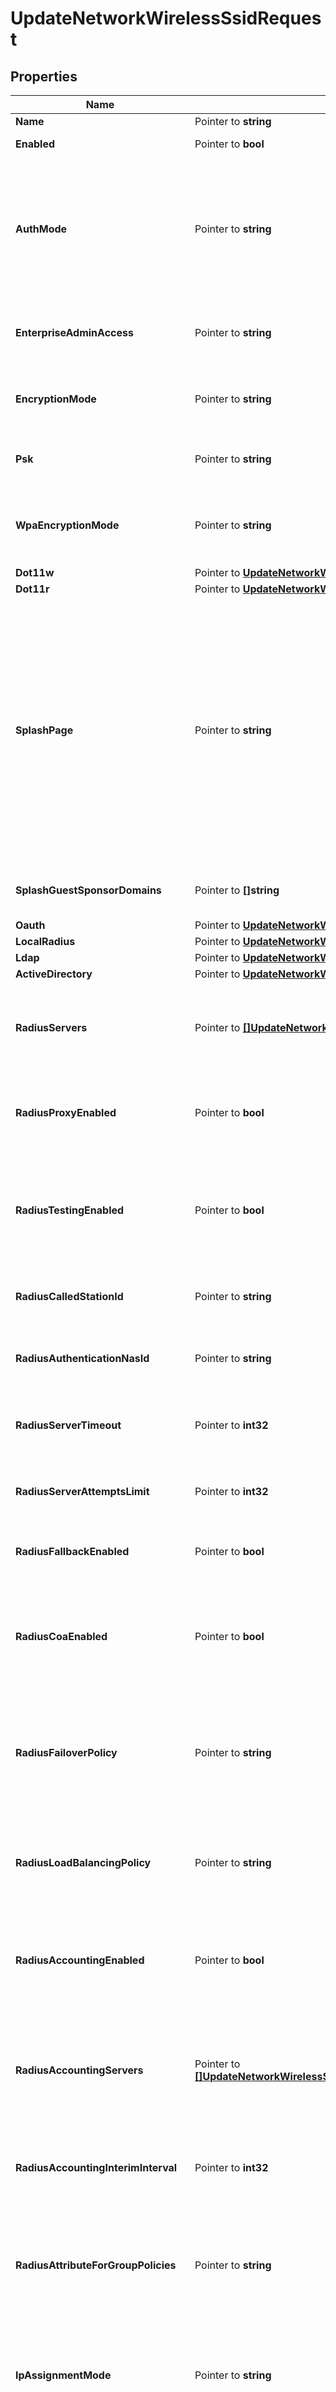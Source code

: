 # UpdateNetworkWirelessSsidRequest

## Properties

Name | Type | Description | Notes
------------ | ------------- | ------------- | -------------
**Name** | Pointer to **string** | The name of the SSID | [optional] 
**Enabled** | Pointer to **bool** | Whether or not the SSID is enabled | [optional] 
**AuthMode** | Pointer to **string** | The association control method for the SSID (&#39;open&#39;, &#39;open-enhanced&#39;, &#39;psk&#39;, &#39;open-with-radius&#39;, &#39;8021x-meraki&#39;, &#39;8021x-nac&#39;, &#39;8021x-radius&#39;, &#39;8021x-google&#39;, &#39;8021x-localradius&#39;, &#39;ipsk-with-radius&#39; or &#39;ipsk-without-radius&#39;) | [optional] 
**EnterpriseAdminAccess** | Pointer to **string** | Whether or not an SSID is accessible by &#39;enterprise&#39; administrators (&#39;access disabled&#39; or &#39;access enabled&#39;) | [optional] 
**EncryptionMode** | Pointer to **string** | The psk encryption mode for the SSID (&#39;wep&#39; or &#39;wpa&#39;). This param is only valid if the authMode is &#39;psk&#39; | [optional] 
**Psk** | Pointer to **string** | The passkey for the SSID. This param is only valid if the authMode is &#39;psk&#39; | [optional] 
**WpaEncryptionMode** | Pointer to **string** | The types of WPA encryption. (&#39;WPA1 only&#39;, &#39;WPA1 and WPA2&#39;, &#39;WPA2 only&#39;, &#39;WPA3 Transition Mode&#39; or &#39;WPA3 only&#39;) | [optional] 
**Dot11w** | Pointer to [**UpdateNetworkWirelessSsidRequestDot11w**](UpdateNetworkWirelessSsidRequestDot11w.md) |  | [optional] 
**Dot11r** | Pointer to [**UpdateNetworkWirelessSsidRequestDot11r**](UpdateNetworkWirelessSsidRequestDot11r.md) |  | [optional] 
**SplashPage** | Pointer to **string** | The type of splash page for the SSID (&#39;None&#39;, &#39;Click-through splash page&#39;, &#39;Billing&#39;, &#39;Password-protected with Meraki RADIUS&#39;, &#39;Password-protected with custom RADIUS&#39;, &#39;Password-protected with Active Directory&#39;, &#39;Password-protected with LDAP&#39;, &#39;SMS authentication&#39;, &#39;Systems Manager Sentry&#39;, &#39;Facebook Wi-Fi&#39;, &#39;Google OAuth&#39;, &#39;Sponsored guest&#39;, &#39;Cisco ISE&#39; or &#39;Google Apps domain&#39;). This attribute is not supported for template children. | [optional] 
**SplashGuestSponsorDomains** | Pointer to **[]string** | Array of valid sponsor email domains for sponsored guest splash type. | [optional] 
**Oauth** | Pointer to [**UpdateNetworkWirelessSsidRequestOauth**](UpdateNetworkWirelessSsidRequestOauth.md) |  | [optional] 
**LocalRadius** | Pointer to [**UpdateNetworkWirelessSsidRequestLocalRadius**](UpdateNetworkWirelessSsidRequestLocalRadius.md) |  | [optional] 
**Ldap** | Pointer to [**UpdateNetworkWirelessSsidRequestLdap**](UpdateNetworkWirelessSsidRequestLdap.md) |  | [optional] 
**ActiveDirectory** | Pointer to [**UpdateNetworkWirelessSsidRequestActiveDirectory**](UpdateNetworkWirelessSsidRequestActiveDirectory.md) |  | [optional] 
**RadiusServers** | Pointer to [**[]UpdateNetworkWirelessSsidRequestRadiusServersInner**](UpdateNetworkWirelessSsidRequestRadiusServersInner.md) | The RADIUS 802.1X servers to be used for authentication. This param is only valid if the authMode is &#39;open-with-radius&#39;, &#39;8021x-radius&#39; or &#39;ipsk-with-radius&#39; | [optional] 
**RadiusProxyEnabled** | Pointer to **bool** | If true, Meraki devices will proxy RADIUS messages through the Meraki cloud to the configured RADIUS auth and accounting servers. | [optional] 
**RadiusTestingEnabled** | Pointer to **bool** | If true, Meraki devices will periodically send Access-Request messages to configured RADIUS servers using identity &#39;meraki_8021x_test&#39; to ensure that the RADIUS servers are reachable. | [optional] 
**RadiusCalledStationId** | Pointer to **string** | The template of the called station identifier to be used for RADIUS (ex. $NODE_MAC$:$VAP_NUM$). | [optional] 
**RadiusAuthenticationNasId** | Pointer to **string** | The template of the NAS identifier to be used for RADIUS authentication (ex. $NODE_MAC$:$VAP_NUM$). | [optional] 
**RadiusServerTimeout** | Pointer to **int32** | The amount of time for which a RADIUS client waits for a reply from the RADIUS server (must be between 1-10 seconds). | [optional] 
**RadiusServerAttemptsLimit** | Pointer to **int32** | The maximum number of transmit attempts after which a RADIUS server is failed over (must be between 1-5). | [optional] 
**RadiusFallbackEnabled** | Pointer to **bool** | Whether or not higher priority RADIUS servers should be retried after 60 seconds. | [optional] 
**RadiusCoaEnabled** | Pointer to **bool** | If true, Meraki devices will act as a RADIUS Dynamic Authorization Server and will respond to RADIUS Change-of-Authorization and Disconnect messages sent by the RADIUS server. | [optional] 
**RadiusFailoverPolicy** | Pointer to **string** | This policy determines how authentication requests should be handled in the event that all of the configured RADIUS servers are unreachable (&#39;Deny access&#39; or &#39;Allow access&#39;) | [optional] 
**RadiusLoadBalancingPolicy** | Pointer to **string** | This policy determines which RADIUS server will be contacted first in an authentication attempt and the ordering of any necessary retry attempts (&#39;Strict priority order&#39; or &#39;Round robin&#39;) | [optional] 
**RadiusAccountingEnabled** | Pointer to **bool** | Whether or not RADIUS accounting is enabled. This param is only valid if the authMode is &#39;open-with-radius&#39;, &#39;8021x-radius&#39; or &#39;ipsk-with-radius&#39; | [optional] 
**RadiusAccountingServers** | Pointer to [**[]UpdateNetworkWirelessSsidRequestRadiusAccountingServersInner**](UpdateNetworkWirelessSsidRequestRadiusAccountingServersInner.md) | The RADIUS accounting 802.1X servers to be used for authentication. This param is only valid if the authMode is &#39;open-with-radius&#39;, &#39;8021x-radius&#39; or &#39;ipsk-with-radius&#39; and radiusAccountingEnabled is &#39;true&#39; | [optional] 
**RadiusAccountingInterimInterval** | Pointer to **int32** | The interval (in seconds) in which accounting information is updated and sent to the RADIUS accounting server. | [optional] 
**RadiusAttributeForGroupPolicies** | Pointer to **string** | Specify the RADIUS attribute used to look up group policies (&#39;Filter-Id&#39;, &#39;Reply-Message&#39;, &#39;Airespace-ACL-Name&#39; or &#39;Aruba-User-Role&#39;). Access points must receive this attribute in the RADIUS Access-Accept message | [optional] 
**IpAssignmentMode** | Pointer to **string** | The client IP assignment mode (&#39;NAT mode&#39;, &#39;Bridge mode&#39;, &#39;Layer 3 roaming&#39;, &#39;Ethernet over GRE&#39;, &#39;Layer 3 roaming with a concentrator&#39; or &#39;VPN&#39;) | [optional] 
**UseVlanTagging** | Pointer to **bool** | Whether or not traffic should be directed to use specific VLANs. This param is only valid if the ipAssignmentMode is &#39;Bridge mode&#39; or &#39;Layer 3 roaming&#39; | [optional] 
**ConcentratorNetworkId** | Pointer to **string** | The concentrator to use when the ipAssignmentMode is &#39;Layer 3 roaming with a concentrator&#39; or &#39;VPN&#39;. | [optional] 
**SecondaryConcentratorNetworkId** | Pointer to **string** | The secondary concentrator to use when the ipAssignmentMode is &#39;VPN&#39;. If configured, the APs will switch to using this concentrator if the primary concentrator is unreachable. This param is optional. (&#39;disabled&#39; represents no secondary concentrator.) | [optional] 
**DisassociateClientsOnVpnFailover** | Pointer to **bool** | Disassociate clients when &#39;VPN&#39; concentrator failover occurs in order to trigger clients to re-associate and generate new DHCP requests. This param is only valid if ipAssignmentMode is &#39;VPN&#39;. | [optional] 
**VlanId** | Pointer to **int32** | The VLAN ID used for VLAN tagging. This param is only valid when the ipAssignmentMode is &#39;Layer 3 roaming with a concentrator&#39; or &#39;VPN&#39; | [optional] 
**DefaultVlanId** | Pointer to **int32** | The default VLAN ID used for &#39;all other APs&#39;. This param is only valid when the ipAssignmentMode is &#39;Bridge mode&#39; or &#39;Layer 3 roaming&#39; | [optional] 
**ApTagsAndVlanIds** | Pointer to [**[]UpdateNetworkWirelessSsidRequestApTagsAndVlanIdsInner**](UpdateNetworkWirelessSsidRequestApTagsAndVlanIdsInner.md) | The list of tags and VLAN IDs used for VLAN tagging. This param is only valid when the ipAssignmentMode is &#39;Bridge mode&#39; or &#39;Layer 3 roaming&#39; | [optional] 
**WalledGardenEnabled** | Pointer to **bool** | Allow access to a configurable list of IP ranges, which users may access prior to sign-on. | [optional] 
**WalledGardenRanges** | Pointer to **[]string** | Specify your walled garden by entering an array of addresses, ranges using CIDR notation, domain names, and domain wildcards (e.g. &#39;192.168.1.1/24&#39;, &#39;192.168.37.10/32&#39;, &#39;www.yahoo.com&#39;, &#39;*.google.com&#39;]). Meraki&#39;s splash page is automatically included in your walled garden. | [optional] 
**Gre** | Pointer to [**UpdateNetworkWirelessSsidRequestGre**](UpdateNetworkWirelessSsidRequestGre.md) |  | [optional] 
**RadiusOverride** | Pointer to **bool** | If true, the RADIUS response can override VLAN tag. This is not valid when ipAssignmentMode is &#39;NAT mode&#39;. | [optional] 
**RadiusGuestVlanEnabled** | Pointer to **bool** | Whether or not RADIUS Guest VLAN is enabled. This param is only valid if the authMode is &#39;open-with-radius&#39; and addressing mode is not set to &#39;isolated&#39; or &#39;nat&#39; mode | [optional] 
**RadiusGuestVlanId** | Pointer to **int32** | VLAN ID of the RADIUS Guest VLAN. This param is only valid if the authMode is &#39;open-with-radius&#39; and addressing mode is not set to &#39;isolated&#39; or &#39;nat&#39; mode | [optional] 
**MinBitrate** | Pointer to **float32** | The minimum bitrate in Mbps of this SSID in the default indoor RF profile. (&#39;1&#39;, &#39;2&#39;, &#39;5.5&#39;, &#39;6&#39;, &#39;9&#39;, &#39;11&#39;, &#39;12&#39;, &#39;18&#39;, &#39;24&#39;, &#39;36&#39;, &#39;48&#39; or &#39;54&#39;) | [optional] 
**BandSelection** | Pointer to **string** | The client-serving radio frequencies of this SSID in the default indoor RF profile. (&#39;Dual band operation&#39;, &#39;5 GHz band only&#39; or &#39;Dual band operation with Band Steering&#39;) | [optional] 
**PerClientBandwidthLimitUp** | Pointer to **int32** | The upload bandwidth limit in Kbps. (0 represents no limit.) | [optional] 
**PerClientBandwidthLimitDown** | Pointer to **int32** | The download bandwidth limit in Kbps. (0 represents no limit.) | [optional] 
**PerSsidBandwidthLimitUp** | Pointer to **int32** | The total upload bandwidth limit in Kbps. (0 represents no limit.) | [optional] 
**PerSsidBandwidthLimitDown** | Pointer to **int32** | The total download bandwidth limit in Kbps. (0 represents no limit.) | [optional] 
**LanIsolationEnabled** | Pointer to **bool** | Boolean indicating whether Layer 2 LAN isolation should be enabled or disabled. Only configurable when ipAssignmentMode is &#39;Bridge mode&#39;. | [optional] 
**Visible** | Pointer to **bool** | Boolean indicating whether APs should advertise or hide this SSID. APs will only broadcast this SSID if set to true | [optional] 
**AvailableOnAllAps** | Pointer to **bool** | Boolean indicating whether all APs should broadcast the SSID or if it should be restricted to APs matching any availability tags. Can only be false if the SSID has availability tags. | [optional] 
**AvailabilityTags** | Pointer to **[]string** | Accepts a list of tags for this SSID. If availableOnAllAps is false, then the SSID will only be broadcast by APs with tags matching any of the tags in this list. | [optional] 
**MandatoryDhcpEnabled** | Pointer to **bool** | If true, Mandatory DHCP will enforce that clients connecting to this SSID must use the IP address assigned by the DHCP server. Clients who use a static IP address won&#39;t be able to associate. | [optional] 
**AdultContentFilteringEnabled** | Pointer to **bool** | Boolean indicating whether or not adult content will be blocked | [optional] 
**DnsRewrite** | Pointer to [**UpdateNetworkWirelessSsidRequestDnsRewrite**](UpdateNetworkWirelessSsidRequestDnsRewrite.md) |  | [optional] 
**SpeedBurst** | Pointer to [**UpdateNetworkWirelessSsidRequestSpeedBurst**](UpdateNetworkWirelessSsidRequestSpeedBurst.md) |  | [optional] 

## Methods

### NewUpdateNetworkWirelessSsidRequest

`func NewUpdateNetworkWirelessSsidRequest() *UpdateNetworkWirelessSsidRequest`

NewUpdateNetworkWirelessSsidRequest instantiates a new UpdateNetworkWirelessSsidRequest object
This constructor will assign default values to properties that have it defined,
and makes sure properties required by API are set, but the set of arguments
will change when the set of required properties is changed

### NewUpdateNetworkWirelessSsidRequestWithDefaults

`func NewUpdateNetworkWirelessSsidRequestWithDefaults() *UpdateNetworkWirelessSsidRequest`

NewUpdateNetworkWirelessSsidRequestWithDefaults instantiates a new UpdateNetworkWirelessSsidRequest object
This constructor will only assign default values to properties that have it defined,
but it doesn't guarantee that properties required by API are set

### GetName

`func (o *UpdateNetworkWirelessSsidRequest) GetName() string`

GetName returns the Name field if non-nil, zero value otherwise.

### GetNameOk

`func (o *UpdateNetworkWirelessSsidRequest) GetNameOk() (*string, bool)`

GetNameOk returns a tuple with the Name field if it's non-nil, zero value otherwise
and a boolean to check if the value has been set.

### SetName

`func (o *UpdateNetworkWirelessSsidRequest) SetName(v string)`

SetName sets Name field to given value.

### HasName

`func (o *UpdateNetworkWirelessSsidRequest) HasName() bool`

HasName returns a boolean if a field has been set.

### GetEnabled

`func (o *UpdateNetworkWirelessSsidRequest) GetEnabled() bool`

GetEnabled returns the Enabled field if non-nil, zero value otherwise.

### GetEnabledOk

`func (o *UpdateNetworkWirelessSsidRequest) GetEnabledOk() (*bool, bool)`

GetEnabledOk returns a tuple with the Enabled field if it's non-nil, zero value otherwise
and a boolean to check if the value has been set.

### SetEnabled

`func (o *UpdateNetworkWirelessSsidRequest) SetEnabled(v bool)`

SetEnabled sets Enabled field to given value.

### HasEnabled

`func (o *UpdateNetworkWirelessSsidRequest) HasEnabled() bool`

HasEnabled returns a boolean if a field has been set.

### GetAuthMode

`func (o *UpdateNetworkWirelessSsidRequest) GetAuthMode() string`

GetAuthMode returns the AuthMode field if non-nil, zero value otherwise.

### GetAuthModeOk

`func (o *UpdateNetworkWirelessSsidRequest) GetAuthModeOk() (*string, bool)`

GetAuthModeOk returns a tuple with the AuthMode field if it's non-nil, zero value otherwise
and a boolean to check if the value has been set.

### SetAuthMode

`func (o *UpdateNetworkWirelessSsidRequest) SetAuthMode(v string)`

SetAuthMode sets AuthMode field to given value.

### HasAuthMode

`func (o *UpdateNetworkWirelessSsidRequest) HasAuthMode() bool`

HasAuthMode returns a boolean if a field has been set.

### GetEnterpriseAdminAccess

`func (o *UpdateNetworkWirelessSsidRequest) GetEnterpriseAdminAccess() string`

GetEnterpriseAdminAccess returns the EnterpriseAdminAccess field if non-nil, zero value otherwise.

### GetEnterpriseAdminAccessOk

`func (o *UpdateNetworkWirelessSsidRequest) GetEnterpriseAdminAccessOk() (*string, bool)`

GetEnterpriseAdminAccessOk returns a tuple with the EnterpriseAdminAccess field if it's non-nil, zero value otherwise
and a boolean to check if the value has been set.

### SetEnterpriseAdminAccess

`func (o *UpdateNetworkWirelessSsidRequest) SetEnterpriseAdminAccess(v string)`

SetEnterpriseAdminAccess sets EnterpriseAdminAccess field to given value.

### HasEnterpriseAdminAccess

`func (o *UpdateNetworkWirelessSsidRequest) HasEnterpriseAdminAccess() bool`

HasEnterpriseAdminAccess returns a boolean if a field has been set.

### GetEncryptionMode

`func (o *UpdateNetworkWirelessSsidRequest) GetEncryptionMode() string`

GetEncryptionMode returns the EncryptionMode field if non-nil, zero value otherwise.

### GetEncryptionModeOk

`func (o *UpdateNetworkWirelessSsidRequest) GetEncryptionModeOk() (*string, bool)`

GetEncryptionModeOk returns a tuple with the EncryptionMode field if it's non-nil, zero value otherwise
and a boolean to check if the value has been set.

### SetEncryptionMode

`func (o *UpdateNetworkWirelessSsidRequest) SetEncryptionMode(v string)`

SetEncryptionMode sets EncryptionMode field to given value.

### HasEncryptionMode

`func (o *UpdateNetworkWirelessSsidRequest) HasEncryptionMode() bool`

HasEncryptionMode returns a boolean if a field has been set.

### GetPsk

`func (o *UpdateNetworkWirelessSsidRequest) GetPsk() string`

GetPsk returns the Psk field if non-nil, zero value otherwise.

### GetPskOk

`func (o *UpdateNetworkWirelessSsidRequest) GetPskOk() (*string, bool)`

GetPskOk returns a tuple with the Psk field if it's non-nil, zero value otherwise
and a boolean to check if the value has been set.

### SetPsk

`func (o *UpdateNetworkWirelessSsidRequest) SetPsk(v string)`

SetPsk sets Psk field to given value.

### HasPsk

`func (o *UpdateNetworkWirelessSsidRequest) HasPsk() bool`

HasPsk returns a boolean if a field has been set.

### GetWpaEncryptionMode

`func (o *UpdateNetworkWirelessSsidRequest) GetWpaEncryptionMode() string`

GetWpaEncryptionMode returns the WpaEncryptionMode field if non-nil, zero value otherwise.

### GetWpaEncryptionModeOk

`func (o *UpdateNetworkWirelessSsidRequest) GetWpaEncryptionModeOk() (*string, bool)`

GetWpaEncryptionModeOk returns a tuple with the WpaEncryptionMode field if it's non-nil, zero value otherwise
and a boolean to check if the value has been set.

### SetWpaEncryptionMode

`func (o *UpdateNetworkWirelessSsidRequest) SetWpaEncryptionMode(v string)`

SetWpaEncryptionMode sets WpaEncryptionMode field to given value.

### HasWpaEncryptionMode

`func (o *UpdateNetworkWirelessSsidRequest) HasWpaEncryptionMode() bool`

HasWpaEncryptionMode returns a boolean if a field has been set.

### GetDot11w

`func (o *UpdateNetworkWirelessSsidRequest) GetDot11w() UpdateNetworkWirelessSsidRequestDot11w`

GetDot11w returns the Dot11w field if non-nil, zero value otherwise.

### GetDot11wOk

`func (o *UpdateNetworkWirelessSsidRequest) GetDot11wOk() (*UpdateNetworkWirelessSsidRequestDot11w, bool)`

GetDot11wOk returns a tuple with the Dot11w field if it's non-nil, zero value otherwise
and a boolean to check if the value has been set.

### SetDot11w

`func (o *UpdateNetworkWirelessSsidRequest) SetDot11w(v UpdateNetworkWirelessSsidRequestDot11w)`

SetDot11w sets Dot11w field to given value.

### HasDot11w

`func (o *UpdateNetworkWirelessSsidRequest) HasDot11w() bool`

HasDot11w returns a boolean if a field has been set.

### GetDot11r

`func (o *UpdateNetworkWirelessSsidRequest) GetDot11r() UpdateNetworkWirelessSsidRequestDot11r`

GetDot11r returns the Dot11r field if non-nil, zero value otherwise.

### GetDot11rOk

`func (o *UpdateNetworkWirelessSsidRequest) GetDot11rOk() (*UpdateNetworkWirelessSsidRequestDot11r, bool)`

GetDot11rOk returns a tuple with the Dot11r field if it's non-nil, zero value otherwise
and a boolean to check if the value has been set.

### SetDot11r

`func (o *UpdateNetworkWirelessSsidRequest) SetDot11r(v UpdateNetworkWirelessSsidRequestDot11r)`

SetDot11r sets Dot11r field to given value.

### HasDot11r

`func (o *UpdateNetworkWirelessSsidRequest) HasDot11r() bool`

HasDot11r returns a boolean if a field has been set.

### GetSplashPage

`func (o *UpdateNetworkWirelessSsidRequest) GetSplashPage() string`

GetSplashPage returns the SplashPage field if non-nil, zero value otherwise.

### GetSplashPageOk

`func (o *UpdateNetworkWirelessSsidRequest) GetSplashPageOk() (*string, bool)`

GetSplashPageOk returns a tuple with the SplashPage field if it's non-nil, zero value otherwise
and a boolean to check if the value has been set.

### SetSplashPage

`func (o *UpdateNetworkWirelessSsidRequest) SetSplashPage(v string)`

SetSplashPage sets SplashPage field to given value.

### HasSplashPage

`func (o *UpdateNetworkWirelessSsidRequest) HasSplashPage() bool`

HasSplashPage returns a boolean if a field has been set.

### GetSplashGuestSponsorDomains

`func (o *UpdateNetworkWirelessSsidRequest) GetSplashGuestSponsorDomains() []string`

GetSplashGuestSponsorDomains returns the SplashGuestSponsorDomains field if non-nil, zero value otherwise.

### GetSplashGuestSponsorDomainsOk

`func (o *UpdateNetworkWirelessSsidRequest) GetSplashGuestSponsorDomainsOk() (*[]string, bool)`

GetSplashGuestSponsorDomainsOk returns a tuple with the SplashGuestSponsorDomains field if it's non-nil, zero value otherwise
and a boolean to check if the value has been set.

### SetSplashGuestSponsorDomains

`func (o *UpdateNetworkWirelessSsidRequest) SetSplashGuestSponsorDomains(v []string)`

SetSplashGuestSponsorDomains sets SplashGuestSponsorDomains field to given value.

### HasSplashGuestSponsorDomains

`func (o *UpdateNetworkWirelessSsidRequest) HasSplashGuestSponsorDomains() bool`

HasSplashGuestSponsorDomains returns a boolean if a field has been set.

### GetOauth

`func (o *UpdateNetworkWirelessSsidRequest) GetOauth() UpdateNetworkWirelessSsidRequestOauth`

GetOauth returns the Oauth field if non-nil, zero value otherwise.

### GetOauthOk

`func (o *UpdateNetworkWirelessSsidRequest) GetOauthOk() (*UpdateNetworkWirelessSsidRequestOauth, bool)`

GetOauthOk returns a tuple with the Oauth field if it's non-nil, zero value otherwise
and a boolean to check if the value has been set.

### SetOauth

`func (o *UpdateNetworkWirelessSsidRequest) SetOauth(v UpdateNetworkWirelessSsidRequestOauth)`

SetOauth sets Oauth field to given value.

### HasOauth

`func (o *UpdateNetworkWirelessSsidRequest) HasOauth() bool`

HasOauth returns a boolean if a field has been set.

### GetLocalRadius

`func (o *UpdateNetworkWirelessSsidRequest) GetLocalRadius() UpdateNetworkWirelessSsidRequestLocalRadius`

GetLocalRadius returns the LocalRadius field if non-nil, zero value otherwise.

### GetLocalRadiusOk

`func (o *UpdateNetworkWirelessSsidRequest) GetLocalRadiusOk() (*UpdateNetworkWirelessSsidRequestLocalRadius, bool)`

GetLocalRadiusOk returns a tuple with the LocalRadius field if it's non-nil, zero value otherwise
and a boolean to check if the value has been set.

### SetLocalRadius

`func (o *UpdateNetworkWirelessSsidRequest) SetLocalRadius(v UpdateNetworkWirelessSsidRequestLocalRadius)`

SetLocalRadius sets LocalRadius field to given value.

### HasLocalRadius

`func (o *UpdateNetworkWirelessSsidRequest) HasLocalRadius() bool`

HasLocalRadius returns a boolean if a field has been set.

### GetLdap

`func (o *UpdateNetworkWirelessSsidRequest) GetLdap() UpdateNetworkWirelessSsidRequestLdap`

GetLdap returns the Ldap field if non-nil, zero value otherwise.

### GetLdapOk

`func (o *UpdateNetworkWirelessSsidRequest) GetLdapOk() (*UpdateNetworkWirelessSsidRequestLdap, bool)`

GetLdapOk returns a tuple with the Ldap field if it's non-nil, zero value otherwise
and a boolean to check if the value has been set.

### SetLdap

`func (o *UpdateNetworkWirelessSsidRequest) SetLdap(v UpdateNetworkWirelessSsidRequestLdap)`

SetLdap sets Ldap field to given value.

### HasLdap

`func (o *UpdateNetworkWirelessSsidRequest) HasLdap() bool`

HasLdap returns a boolean if a field has been set.

### GetActiveDirectory

`func (o *UpdateNetworkWirelessSsidRequest) GetActiveDirectory() UpdateNetworkWirelessSsidRequestActiveDirectory`

GetActiveDirectory returns the ActiveDirectory field if non-nil, zero value otherwise.

### GetActiveDirectoryOk

`func (o *UpdateNetworkWirelessSsidRequest) GetActiveDirectoryOk() (*UpdateNetworkWirelessSsidRequestActiveDirectory, bool)`

GetActiveDirectoryOk returns a tuple with the ActiveDirectory field if it's non-nil, zero value otherwise
and a boolean to check if the value has been set.

### SetActiveDirectory

`func (o *UpdateNetworkWirelessSsidRequest) SetActiveDirectory(v UpdateNetworkWirelessSsidRequestActiveDirectory)`

SetActiveDirectory sets ActiveDirectory field to given value.

### HasActiveDirectory

`func (o *UpdateNetworkWirelessSsidRequest) HasActiveDirectory() bool`

HasActiveDirectory returns a boolean if a field has been set.

### GetRadiusServers

`func (o *UpdateNetworkWirelessSsidRequest) GetRadiusServers() []UpdateNetworkWirelessSsidRequestRadiusServersInner`

GetRadiusServers returns the RadiusServers field if non-nil, zero value otherwise.

### GetRadiusServersOk

`func (o *UpdateNetworkWirelessSsidRequest) GetRadiusServersOk() (*[]UpdateNetworkWirelessSsidRequestRadiusServersInner, bool)`

GetRadiusServersOk returns a tuple with the RadiusServers field if it's non-nil, zero value otherwise
and a boolean to check if the value has been set.

### SetRadiusServers

`func (o *UpdateNetworkWirelessSsidRequest) SetRadiusServers(v []UpdateNetworkWirelessSsidRequestRadiusServersInner)`

SetRadiusServers sets RadiusServers field to given value.

### HasRadiusServers

`func (o *UpdateNetworkWirelessSsidRequest) HasRadiusServers() bool`

HasRadiusServers returns a boolean if a field has been set.

### GetRadiusProxyEnabled

`func (o *UpdateNetworkWirelessSsidRequest) GetRadiusProxyEnabled() bool`

GetRadiusProxyEnabled returns the RadiusProxyEnabled field if non-nil, zero value otherwise.

### GetRadiusProxyEnabledOk

`func (o *UpdateNetworkWirelessSsidRequest) GetRadiusProxyEnabledOk() (*bool, bool)`

GetRadiusProxyEnabledOk returns a tuple with the RadiusProxyEnabled field if it's non-nil, zero value otherwise
and a boolean to check if the value has been set.

### SetRadiusProxyEnabled

`func (o *UpdateNetworkWirelessSsidRequest) SetRadiusProxyEnabled(v bool)`

SetRadiusProxyEnabled sets RadiusProxyEnabled field to given value.

### HasRadiusProxyEnabled

`func (o *UpdateNetworkWirelessSsidRequest) HasRadiusProxyEnabled() bool`

HasRadiusProxyEnabled returns a boolean if a field has been set.

### GetRadiusTestingEnabled

`func (o *UpdateNetworkWirelessSsidRequest) GetRadiusTestingEnabled() bool`

GetRadiusTestingEnabled returns the RadiusTestingEnabled field if non-nil, zero value otherwise.

### GetRadiusTestingEnabledOk

`func (o *UpdateNetworkWirelessSsidRequest) GetRadiusTestingEnabledOk() (*bool, bool)`

GetRadiusTestingEnabledOk returns a tuple with the RadiusTestingEnabled field if it's non-nil, zero value otherwise
and a boolean to check if the value has been set.

### SetRadiusTestingEnabled

`func (o *UpdateNetworkWirelessSsidRequest) SetRadiusTestingEnabled(v bool)`

SetRadiusTestingEnabled sets RadiusTestingEnabled field to given value.

### HasRadiusTestingEnabled

`func (o *UpdateNetworkWirelessSsidRequest) HasRadiusTestingEnabled() bool`

HasRadiusTestingEnabled returns a boolean if a field has been set.

### GetRadiusCalledStationId

`func (o *UpdateNetworkWirelessSsidRequest) GetRadiusCalledStationId() string`

GetRadiusCalledStationId returns the RadiusCalledStationId field if non-nil, zero value otherwise.

### GetRadiusCalledStationIdOk

`func (o *UpdateNetworkWirelessSsidRequest) GetRadiusCalledStationIdOk() (*string, bool)`

GetRadiusCalledStationIdOk returns a tuple with the RadiusCalledStationId field if it's non-nil, zero value otherwise
and a boolean to check if the value has been set.

### SetRadiusCalledStationId

`func (o *UpdateNetworkWirelessSsidRequest) SetRadiusCalledStationId(v string)`

SetRadiusCalledStationId sets RadiusCalledStationId field to given value.

### HasRadiusCalledStationId

`func (o *UpdateNetworkWirelessSsidRequest) HasRadiusCalledStationId() bool`

HasRadiusCalledStationId returns a boolean if a field has been set.

### GetRadiusAuthenticationNasId

`func (o *UpdateNetworkWirelessSsidRequest) GetRadiusAuthenticationNasId() string`

GetRadiusAuthenticationNasId returns the RadiusAuthenticationNasId field if non-nil, zero value otherwise.

### GetRadiusAuthenticationNasIdOk

`func (o *UpdateNetworkWirelessSsidRequest) GetRadiusAuthenticationNasIdOk() (*string, bool)`

GetRadiusAuthenticationNasIdOk returns a tuple with the RadiusAuthenticationNasId field if it's non-nil, zero value otherwise
and a boolean to check if the value has been set.

### SetRadiusAuthenticationNasId

`func (o *UpdateNetworkWirelessSsidRequest) SetRadiusAuthenticationNasId(v string)`

SetRadiusAuthenticationNasId sets RadiusAuthenticationNasId field to given value.

### HasRadiusAuthenticationNasId

`func (o *UpdateNetworkWirelessSsidRequest) HasRadiusAuthenticationNasId() bool`

HasRadiusAuthenticationNasId returns a boolean if a field has been set.

### GetRadiusServerTimeout

`func (o *UpdateNetworkWirelessSsidRequest) GetRadiusServerTimeout() int32`

GetRadiusServerTimeout returns the RadiusServerTimeout field if non-nil, zero value otherwise.

### GetRadiusServerTimeoutOk

`func (o *UpdateNetworkWirelessSsidRequest) GetRadiusServerTimeoutOk() (*int32, bool)`

GetRadiusServerTimeoutOk returns a tuple with the RadiusServerTimeout field if it's non-nil, zero value otherwise
and a boolean to check if the value has been set.

### SetRadiusServerTimeout

`func (o *UpdateNetworkWirelessSsidRequest) SetRadiusServerTimeout(v int32)`

SetRadiusServerTimeout sets RadiusServerTimeout field to given value.

### HasRadiusServerTimeout

`func (o *UpdateNetworkWirelessSsidRequest) HasRadiusServerTimeout() bool`

HasRadiusServerTimeout returns a boolean if a field has been set.

### GetRadiusServerAttemptsLimit

`func (o *UpdateNetworkWirelessSsidRequest) GetRadiusServerAttemptsLimit() int32`

GetRadiusServerAttemptsLimit returns the RadiusServerAttemptsLimit field if non-nil, zero value otherwise.

### GetRadiusServerAttemptsLimitOk

`func (o *UpdateNetworkWirelessSsidRequest) GetRadiusServerAttemptsLimitOk() (*int32, bool)`

GetRadiusServerAttemptsLimitOk returns a tuple with the RadiusServerAttemptsLimit field if it's non-nil, zero value otherwise
and a boolean to check if the value has been set.

### SetRadiusServerAttemptsLimit

`func (o *UpdateNetworkWirelessSsidRequest) SetRadiusServerAttemptsLimit(v int32)`

SetRadiusServerAttemptsLimit sets RadiusServerAttemptsLimit field to given value.

### HasRadiusServerAttemptsLimit

`func (o *UpdateNetworkWirelessSsidRequest) HasRadiusServerAttemptsLimit() bool`

HasRadiusServerAttemptsLimit returns a boolean if a field has been set.

### GetRadiusFallbackEnabled

`func (o *UpdateNetworkWirelessSsidRequest) GetRadiusFallbackEnabled() bool`

GetRadiusFallbackEnabled returns the RadiusFallbackEnabled field if non-nil, zero value otherwise.

### GetRadiusFallbackEnabledOk

`func (o *UpdateNetworkWirelessSsidRequest) GetRadiusFallbackEnabledOk() (*bool, bool)`

GetRadiusFallbackEnabledOk returns a tuple with the RadiusFallbackEnabled field if it's non-nil, zero value otherwise
and a boolean to check if the value has been set.

### SetRadiusFallbackEnabled

`func (o *UpdateNetworkWirelessSsidRequest) SetRadiusFallbackEnabled(v bool)`

SetRadiusFallbackEnabled sets RadiusFallbackEnabled field to given value.

### HasRadiusFallbackEnabled

`func (o *UpdateNetworkWirelessSsidRequest) HasRadiusFallbackEnabled() bool`

HasRadiusFallbackEnabled returns a boolean if a field has been set.

### GetRadiusCoaEnabled

`func (o *UpdateNetworkWirelessSsidRequest) GetRadiusCoaEnabled() bool`

GetRadiusCoaEnabled returns the RadiusCoaEnabled field if non-nil, zero value otherwise.

### GetRadiusCoaEnabledOk

`func (o *UpdateNetworkWirelessSsidRequest) GetRadiusCoaEnabledOk() (*bool, bool)`

GetRadiusCoaEnabledOk returns a tuple with the RadiusCoaEnabled field if it's non-nil, zero value otherwise
and a boolean to check if the value has been set.

### SetRadiusCoaEnabled

`func (o *UpdateNetworkWirelessSsidRequest) SetRadiusCoaEnabled(v bool)`

SetRadiusCoaEnabled sets RadiusCoaEnabled field to given value.

### HasRadiusCoaEnabled

`func (o *UpdateNetworkWirelessSsidRequest) HasRadiusCoaEnabled() bool`

HasRadiusCoaEnabled returns a boolean if a field has been set.

### GetRadiusFailoverPolicy

`func (o *UpdateNetworkWirelessSsidRequest) GetRadiusFailoverPolicy() string`

GetRadiusFailoverPolicy returns the RadiusFailoverPolicy field if non-nil, zero value otherwise.

### GetRadiusFailoverPolicyOk

`func (o *UpdateNetworkWirelessSsidRequest) GetRadiusFailoverPolicyOk() (*string, bool)`

GetRadiusFailoverPolicyOk returns a tuple with the RadiusFailoverPolicy field if it's non-nil, zero value otherwise
and a boolean to check if the value has been set.

### SetRadiusFailoverPolicy

`func (o *UpdateNetworkWirelessSsidRequest) SetRadiusFailoverPolicy(v string)`

SetRadiusFailoverPolicy sets RadiusFailoverPolicy field to given value.

### HasRadiusFailoverPolicy

`func (o *UpdateNetworkWirelessSsidRequest) HasRadiusFailoverPolicy() bool`

HasRadiusFailoverPolicy returns a boolean if a field has been set.

### GetRadiusLoadBalancingPolicy

`func (o *UpdateNetworkWirelessSsidRequest) GetRadiusLoadBalancingPolicy() string`

GetRadiusLoadBalancingPolicy returns the RadiusLoadBalancingPolicy field if non-nil, zero value otherwise.

### GetRadiusLoadBalancingPolicyOk

`func (o *UpdateNetworkWirelessSsidRequest) GetRadiusLoadBalancingPolicyOk() (*string, bool)`

GetRadiusLoadBalancingPolicyOk returns a tuple with the RadiusLoadBalancingPolicy field if it's non-nil, zero value otherwise
and a boolean to check if the value has been set.

### SetRadiusLoadBalancingPolicy

`func (o *UpdateNetworkWirelessSsidRequest) SetRadiusLoadBalancingPolicy(v string)`

SetRadiusLoadBalancingPolicy sets RadiusLoadBalancingPolicy field to given value.

### HasRadiusLoadBalancingPolicy

`func (o *UpdateNetworkWirelessSsidRequest) HasRadiusLoadBalancingPolicy() bool`

HasRadiusLoadBalancingPolicy returns a boolean if a field has been set.

### GetRadiusAccountingEnabled

`func (o *UpdateNetworkWirelessSsidRequest) GetRadiusAccountingEnabled() bool`

GetRadiusAccountingEnabled returns the RadiusAccountingEnabled field if non-nil, zero value otherwise.

### GetRadiusAccountingEnabledOk

`func (o *UpdateNetworkWirelessSsidRequest) GetRadiusAccountingEnabledOk() (*bool, bool)`

GetRadiusAccountingEnabledOk returns a tuple with the RadiusAccountingEnabled field if it's non-nil, zero value otherwise
and a boolean to check if the value has been set.

### SetRadiusAccountingEnabled

`func (o *UpdateNetworkWirelessSsidRequest) SetRadiusAccountingEnabled(v bool)`

SetRadiusAccountingEnabled sets RadiusAccountingEnabled field to given value.

### HasRadiusAccountingEnabled

`func (o *UpdateNetworkWirelessSsidRequest) HasRadiusAccountingEnabled() bool`

HasRadiusAccountingEnabled returns a boolean if a field has been set.

### GetRadiusAccountingServers

`func (o *UpdateNetworkWirelessSsidRequest) GetRadiusAccountingServers() []UpdateNetworkWirelessSsidRequestRadiusAccountingServersInner`

GetRadiusAccountingServers returns the RadiusAccountingServers field if non-nil, zero value otherwise.

### GetRadiusAccountingServersOk

`func (o *UpdateNetworkWirelessSsidRequest) GetRadiusAccountingServersOk() (*[]UpdateNetworkWirelessSsidRequestRadiusAccountingServersInner, bool)`

GetRadiusAccountingServersOk returns a tuple with the RadiusAccountingServers field if it's non-nil, zero value otherwise
and a boolean to check if the value has been set.

### SetRadiusAccountingServers

`func (o *UpdateNetworkWirelessSsidRequest) SetRadiusAccountingServers(v []UpdateNetworkWirelessSsidRequestRadiusAccountingServersInner)`

SetRadiusAccountingServers sets RadiusAccountingServers field to given value.

### HasRadiusAccountingServers

`func (o *UpdateNetworkWirelessSsidRequest) HasRadiusAccountingServers() bool`

HasRadiusAccountingServers returns a boolean if a field has been set.

### GetRadiusAccountingInterimInterval

`func (o *UpdateNetworkWirelessSsidRequest) GetRadiusAccountingInterimInterval() int32`

GetRadiusAccountingInterimInterval returns the RadiusAccountingInterimInterval field if non-nil, zero value otherwise.

### GetRadiusAccountingInterimIntervalOk

`func (o *UpdateNetworkWirelessSsidRequest) GetRadiusAccountingInterimIntervalOk() (*int32, bool)`

GetRadiusAccountingInterimIntervalOk returns a tuple with the RadiusAccountingInterimInterval field if it's non-nil, zero value otherwise
and a boolean to check if the value has been set.

### SetRadiusAccountingInterimInterval

`func (o *UpdateNetworkWirelessSsidRequest) SetRadiusAccountingInterimInterval(v int32)`

SetRadiusAccountingInterimInterval sets RadiusAccountingInterimInterval field to given value.

### HasRadiusAccountingInterimInterval

`func (o *UpdateNetworkWirelessSsidRequest) HasRadiusAccountingInterimInterval() bool`

HasRadiusAccountingInterimInterval returns a boolean if a field has been set.

### GetRadiusAttributeForGroupPolicies

`func (o *UpdateNetworkWirelessSsidRequest) GetRadiusAttributeForGroupPolicies() string`

GetRadiusAttributeForGroupPolicies returns the RadiusAttributeForGroupPolicies field if non-nil, zero value otherwise.

### GetRadiusAttributeForGroupPoliciesOk

`func (o *UpdateNetworkWirelessSsidRequest) GetRadiusAttributeForGroupPoliciesOk() (*string, bool)`

GetRadiusAttributeForGroupPoliciesOk returns a tuple with the RadiusAttributeForGroupPolicies field if it's non-nil, zero value otherwise
and a boolean to check if the value has been set.

### SetRadiusAttributeForGroupPolicies

`func (o *UpdateNetworkWirelessSsidRequest) SetRadiusAttributeForGroupPolicies(v string)`

SetRadiusAttributeForGroupPolicies sets RadiusAttributeForGroupPolicies field to given value.

### HasRadiusAttributeForGroupPolicies

`func (o *UpdateNetworkWirelessSsidRequest) HasRadiusAttributeForGroupPolicies() bool`

HasRadiusAttributeForGroupPolicies returns a boolean if a field has been set.

### GetIpAssignmentMode

`func (o *UpdateNetworkWirelessSsidRequest) GetIpAssignmentMode() string`

GetIpAssignmentMode returns the IpAssignmentMode field if non-nil, zero value otherwise.

### GetIpAssignmentModeOk

`func (o *UpdateNetworkWirelessSsidRequest) GetIpAssignmentModeOk() (*string, bool)`

GetIpAssignmentModeOk returns a tuple with the IpAssignmentMode field if it's non-nil, zero value otherwise
and a boolean to check if the value has been set.

### SetIpAssignmentMode

`func (o *UpdateNetworkWirelessSsidRequest) SetIpAssignmentMode(v string)`

SetIpAssignmentMode sets IpAssignmentMode field to given value.

### HasIpAssignmentMode

`func (o *UpdateNetworkWirelessSsidRequest) HasIpAssignmentMode() bool`

HasIpAssignmentMode returns a boolean if a field has been set.

### GetUseVlanTagging

`func (o *UpdateNetworkWirelessSsidRequest) GetUseVlanTagging() bool`

GetUseVlanTagging returns the UseVlanTagging field if non-nil, zero value otherwise.

### GetUseVlanTaggingOk

`func (o *UpdateNetworkWirelessSsidRequest) GetUseVlanTaggingOk() (*bool, bool)`

GetUseVlanTaggingOk returns a tuple with the UseVlanTagging field if it's non-nil, zero value otherwise
and a boolean to check if the value has been set.

### SetUseVlanTagging

`func (o *UpdateNetworkWirelessSsidRequest) SetUseVlanTagging(v bool)`

SetUseVlanTagging sets UseVlanTagging field to given value.

### HasUseVlanTagging

`func (o *UpdateNetworkWirelessSsidRequest) HasUseVlanTagging() bool`

HasUseVlanTagging returns a boolean if a field has been set.

### GetConcentratorNetworkId

`func (o *UpdateNetworkWirelessSsidRequest) GetConcentratorNetworkId() string`

GetConcentratorNetworkId returns the ConcentratorNetworkId field if non-nil, zero value otherwise.

### GetConcentratorNetworkIdOk

`func (o *UpdateNetworkWirelessSsidRequest) GetConcentratorNetworkIdOk() (*string, bool)`

GetConcentratorNetworkIdOk returns a tuple with the ConcentratorNetworkId field if it's non-nil, zero value otherwise
and a boolean to check if the value has been set.

### SetConcentratorNetworkId

`func (o *UpdateNetworkWirelessSsidRequest) SetConcentratorNetworkId(v string)`

SetConcentratorNetworkId sets ConcentratorNetworkId field to given value.

### HasConcentratorNetworkId

`func (o *UpdateNetworkWirelessSsidRequest) HasConcentratorNetworkId() bool`

HasConcentratorNetworkId returns a boolean if a field has been set.

### GetSecondaryConcentratorNetworkId

`func (o *UpdateNetworkWirelessSsidRequest) GetSecondaryConcentratorNetworkId() string`

GetSecondaryConcentratorNetworkId returns the SecondaryConcentratorNetworkId field if non-nil, zero value otherwise.

### GetSecondaryConcentratorNetworkIdOk

`func (o *UpdateNetworkWirelessSsidRequest) GetSecondaryConcentratorNetworkIdOk() (*string, bool)`

GetSecondaryConcentratorNetworkIdOk returns a tuple with the SecondaryConcentratorNetworkId field if it's non-nil, zero value otherwise
and a boolean to check if the value has been set.

### SetSecondaryConcentratorNetworkId

`func (o *UpdateNetworkWirelessSsidRequest) SetSecondaryConcentratorNetworkId(v string)`

SetSecondaryConcentratorNetworkId sets SecondaryConcentratorNetworkId field to given value.

### HasSecondaryConcentratorNetworkId

`func (o *UpdateNetworkWirelessSsidRequest) HasSecondaryConcentratorNetworkId() bool`

HasSecondaryConcentratorNetworkId returns a boolean if a field has been set.

### GetDisassociateClientsOnVpnFailover

`func (o *UpdateNetworkWirelessSsidRequest) GetDisassociateClientsOnVpnFailover() bool`

GetDisassociateClientsOnVpnFailover returns the DisassociateClientsOnVpnFailover field if non-nil, zero value otherwise.

### GetDisassociateClientsOnVpnFailoverOk

`func (o *UpdateNetworkWirelessSsidRequest) GetDisassociateClientsOnVpnFailoverOk() (*bool, bool)`

GetDisassociateClientsOnVpnFailoverOk returns a tuple with the DisassociateClientsOnVpnFailover field if it's non-nil, zero value otherwise
and a boolean to check if the value has been set.

### SetDisassociateClientsOnVpnFailover

`func (o *UpdateNetworkWirelessSsidRequest) SetDisassociateClientsOnVpnFailover(v bool)`

SetDisassociateClientsOnVpnFailover sets DisassociateClientsOnVpnFailover field to given value.

### HasDisassociateClientsOnVpnFailover

`func (o *UpdateNetworkWirelessSsidRequest) HasDisassociateClientsOnVpnFailover() bool`

HasDisassociateClientsOnVpnFailover returns a boolean if a field has been set.

### GetVlanId

`func (o *UpdateNetworkWirelessSsidRequest) GetVlanId() int32`

GetVlanId returns the VlanId field if non-nil, zero value otherwise.

### GetVlanIdOk

`func (o *UpdateNetworkWirelessSsidRequest) GetVlanIdOk() (*int32, bool)`

GetVlanIdOk returns a tuple with the VlanId field if it's non-nil, zero value otherwise
and a boolean to check if the value has been set.

### SetVlanId

`func (o *UpdateNetworkWirelessSsidRequest) SetVlanId(v int32)`

SetVlanId sets VlanId field to given value.

### HasVlanId

`func (o *UpdateNetworkWirelessSsidRequest) HasVlanId() bool`

HasVlanId returns a boolean if a field has been set.

### GetDefaultVlanId

`func (o *UpdateNetworkWirelessSsidRequest) GetDefaultVlanId() int32`

GetDefaultVlanId returns the DefaultVlanId field if non-nil, zero value otherwise.

### GetDefaultVlanIdOk

`func (o *UpdateNetworkWirelessSsidRequest) GetDefaultVlanIdOk() (*int32, bool)`

GetDefaultVlanIdOk returns a tuple with the DefaultVlanId field if it's non-nil, zero value otherwise
and a boolean to check if the value has been set.

### SetDefaultVlanId

`func (o *UpdateNetworkWirelessSsidRequest) SetDefaultVlanId(v int32)`

SetDefaultVlanId sets DefaultVlanId field to given value.

### HasDefaultVlanId

`func (o *UpdateNetworkWirelessSsidRequest) HasDefaultVlanId() bool`

HasDefaultVlanId returns a boolean if a field has been set.

### GetApTagsAndVlanIds

`func (o *UpdateNetworkWirelessSsidRequest) GetApTagsAndVlanIds() []UpdateNetworkWirelessSsidRequestApTagsAndVlanIdsInner`

GetApTagsAndVlanIds returns the ApTagsAndVlanIds field if non-nil, zero value otherwise.

### GetApTagsAndVlanIdsOk

`func (o *UpdateNetworkWirelessSsidRequest) GetApTagsAndVlanIdsOk() (*[]UpdateNetworkWirelessSsidRequestApTagsAndVlanIdsInner, bool)`

GetApTagsAndVlanIdsOk returns a tuple with the ApTagsAndVlanIds field if it's non-nil, zero value otherwise
and a boolean to check if the value has been set.

### SetApTagsAndVlanIds

`func (o *UpdateNetworkWirelessSsidRequest) SetApTagsAndVlanIds(v []UpdateNetworkWirelessSsidRequestApTagsAndVlanIdsInner)`

SetApTagsAndVlanIds sets ApTagsAndVlanIds field to given value.

### HasApTagsAndVlanIds

`func (o *UpdateNetworkWirelessSsidRequest) HasApTagsAndVlanIds() bool`

HasApTagsAndVlanIds returns a boolean if a field has been set.

### GetWalledGardenEnabled

`func (o *UpdateNetworkWirelessSsidRequest) GetWalledGardenEnabled() bool`

GetWalledGardenEnabled returns the WalledGardenEnabled field if non-nil, zero value otherwise.

### GetWalledGardenEnabledOk

`func (o *UpdateNetworkWirelessSsidRequest) GetWalledGardenEnabledOk() (*bool, bool)`

GetWalledGardenEnabledOk returns a tuple with the WalledGardenEnabled field if it's non-nil, zero value otherwise
and a boolean to check if the value has been set.

### SetWalledGardenEnabled

`func (o *UpdateNetworkWirelessSsidRequest) SetWalledGardenEnabled(v bool)`

SetWalledGardenEnabled sets WalledGardenEnabled field to given value.

### HasWalledGardenEnabled

`func (o *UpdateNetworkWirelessSsidRequest) HasWalledGardenEnabled() bool`

HasWalledGardenEnabled returns a boolean if a field has been set.

### GetWalledGardenRanges

`func (o *UpdateNetworkWirelessSsidRequest) GetWalledGardenRanges() []string`

GetWalledGardenRanges returns the WalledGardenRanges field if non-nil, zero value otherwise.

### GetWalledGardenRangesOk

`func (o *UpdateNetworkWirelessSsidRequest) GetWalledGardenRangesOk() (*[]string, bool)`

GetWalledGardenRangesOk returns a tuple with the WalledGardenRanges field if it's non-nil, zero value otherwise
and a boolean to check if the value has been set.

### SetWalledGardenRanges

`func (o *UpdateNetworkWirelessSsidRequest) SetWalledGardenRanges(v []string)`

SetWalledGardenRanges sets WalledGardenRanges field to given value.

### HasWalledGardenRanges

`func (o *UpdateNetworkWirelessSsidRequest) HasWalledGardenRanges() bool`

HasWalledGardenRanges returns a boolean if a field has been set.

### GetGre

`func (o *UpdateNetworkWirelessSsidRequest) GetGre() UpdateNetworkWirelessSsidRequestGre`

GetGre returns the Gre field if non-nil, zero value otherwise.

### GetGreOk

`func (o *UpdateNetworkWirelessSsidRequest) GetGreOk() (*UpdateNetworkWirelessSsidRequestGre, bool)`

GetGreOk returns a tuple with the Gre field if it's non-nil, zero value otherwise
and a boolean to check if the value has been set.

### SetGre

`func (o *UpdateNetworkWirelessSsidRequest) SetGre(v UpdateNetworkWirelessSsidRequestGre)`

SetGre sets Gre field to given value.

### HasGre

`func (o *UpdateNetworkWirelessSsidRequest) HasGre() bool`

HasGre returns a boolean if a field has been set.

### GetRadiusOverride

`func (o *UpdateNetworkWirelessSsidRequest) GetRadiusOverride() bool`

GetRadiusOverride returns the RadiusOverride field if non-nil, zero value otherwise.

### GetRadiusOverrideOk

`func (o *UpdateNetworkWirelessSsidRequest) GetRadiusOverrideOk() (*bool, bool)`

GetRadiusOverrideOk returns a tuple with the RadiusOverride field if it's non-nil, zero value otherwise
and a boolean to check if the value has been set.

### SetRadiusOverride

`func (o *UpdateNetworkWirelessSsidRequest) SetRadiusOverride(v bool)`

SetRadiusOverride sets RadiusOverride field to given value.

### HasRadiusOverride

`func (o *UpdateNetworkWirelessSsidRequest) HasRadiusOverride() bool`

HasRadiusOverride returns a boolean if a field has been set.

### GetRadiusGuestVlanEnabled

`func (o *UpdateNetworkWirelessSsidRequest) GetRadiusGuestVlanEnabled() bool`

GetRadiusGuestVlanEnabled returns the RadiusGuestVlanEnabled field if non-nil, zero value otherwise.

### GetRadiusGuestVlanEnabledOk

`func (o *UpdateNetworkWirelessSsidRequest) GetRadiusGuestVlanEnabledOk() (*bool, bool)`

GetRadiusGuestVlanEnabledOk returns a tuple with the RadiusGuestVlanEnabled field if it's non-nil, zero value otherwise
and a boolean to check if the value has been set.

### SetRadiusGuestVlanEnabled

`func (o *UpdateNetworkWirelessSsidRequest) SetRadiusGuestVlanEnabled(v bool)`

SetRadiusGuestVlanEnabled sets RadiusGuestVlanEnabled field to given value.

### HasRadiusGuestVlanEnabled

`func (o *UpdateNetworkWirelessSsidRequest) HasRadiusGuestVlanEnabled() bool`

HasRadiusGuestVlanEnabled returns a boolean if a field has been set.

### GetRadiusGuestVlanId

`func (o *UpdateNetworkWirelessSsidRequest) GetRadiusGuestVlanId() int32`

GetRadiusGuestVlanId returns the RadiusGuestVlanId field if non-nil, zero value otherwise.

### GetRadiusGuestVlanIdOk

`func (o *UpdateNetworkWirelessSsidRequest) GetRadiusGuestVlanIdOk() (*int32, bool)`

GetRadiusGuestVlanIdOk returns a tuple with the RadiusGuestVlanId field if it's non-nil, zero value otherwise
and a boolean to check if the value has been set.

### SetRadiusGuestVlanId

`func (o *UpdateNetworkWirelessSsidRequest) SetRadiusGuestVlanId(v int32)`

SetRadiusGuestVlanId sets RadiusGuestVlanId field to given value.

### HasRadiusGuestVlanId

`func (o *UpdateNetworkWirelessSsidRequest) HasRadiusGuestVlanId() bool`

HasRadiusGuestVlanId returns a boolean if a field has been set.

### GetMinBitrate

`func (o *UpdateNetworkWirelessSsidRequest) GetMinBitrate() float32`

GetMinBitrate returns the MinBitrate field if non-nil, zero value otherwise.

### GetMinBitrateOk

`func (o *UpdateNetworkWirelessSsidRequest) GetMinBitrateOk() (*float32, bool)`

GetMinBitrateOk returns a tuple with the MinBitrate field if it's non-nil, zero value otherwise
and a boolean to check if the value has been set.

### SetMinBitrate

`func (o *UpdateNetworkWirelessSsidRequest) SetMinBitrate(v float32)`

SetMinBitrate sets MinBitrate field to given value.

### HasMinBitrate

`func (o *UpdateNetworkWirelessSsidRequest) HasMinBitrate() bool`

HasMinBitrate returns a boolean if a field has been set.

### GetBandSelection

`func (o *UpdateNetworkWirelessSsidRequest) GetBandSelection() string`

GetBandSelection returns the BandSelection field if non-nil, zero value otherwise.

### GetBandSelectionOk

`func (o *UpdateNetworkWirelessSsidRequest) GetBandSelectionOk() (*string, bool)`

GetBandSelectionOk returns a tuple with the BandSelection field if it's non-nil, zero value otherwise
and a boolean to check if the value has been set.

### SetBandSelection

`func (o *UpdateNetworkWirelessSsidRequest) SetBandSelection(v string)`

SetBandSelection sets BandSelection field to given value.

### HasBandSelection

`func (o *UpdateNetworkWirelessSsidRequest) HasBandSelection() bool`

HasBandSelection returns a boolean if a field has been set.

### GetPerClientBandwidthLimitUp

`func (o *UpdateNetworkWirelessSsidRequest) GetPerClientBandwidthLimitUp() int32`

GetPerClientBandwidthLimitUp returns the PerClientBandwidthLimitUp field if non-nil, zero value otherwise.

### GetPerClientBandwidthLimitUpOk

`func (o *UpdateNetworkWirelessSsidRequest) GetPerClientBandwidthLimitUpOk() (*int32, bool)`

GetPerClientBandwidthLimitUpOk returns a tuple with the PerClientBandwidthLimitUp field if it's non-nil, zero value otherwise
and a boolean to check if the value has been set.

### SetPerClientBandwidthLimitUp

`func (o *UpdateNetworkWirelessSsidRequest) SetPerClientBandwidthLimitUp(v int32)`

SetPerClientBandwidthLimitUp sets PerClientBandwidthLimitUp field to given value.

### HasPerClientBandwidthLimitUp

`func (o *UpdateNetworkWirelessSsidRequest) HasPerClientBandwidthLimitUp() bool`

HasPerClientBandwidthLimitUp returns a boolean if a field has been set.

### GetPerClientBandwidthLimitDown

`func (o *UpdateNetworkWirelessSsidRequest) GetPerClientBandwidthLimitDown() int32`

GetPerClientBandwidthLimitDown returns the PerClientBandwidthLimitDown field if non-nil, zero value otherwise.

### GetPerClientBandwidthLimitDownOk

`func (o *UpdateNetworkWirelessSsidRequest) GetPerClientBandwidthLimitDownOk() (*int32, bool)`

GetPerClientBandwidthLimitDownOk returns a tuple with the PerClientBandwidthLimitDown field if it's non-nil, zero value otherwise
and a boolean to check if the value has been set.

### SetPerClientBandwidthLimitDown

`func (o *UpdateNetworkWirelessSsidRequest) SetPerClientBandwidthLimitDown(v int32)`

SetPerClientBandwidthLimitDown sets PerClientBandwidthLimitDown field to given value.

### HasPerClientBandwidthLimitDown

`func (o *UpdateNetworkWirelessSsidRequest) HasPerClientBandwidthLimitDown() bool`

HasPerClientBandwidthLimitDown returns a boolean if a field has been set.

### GetPerSsidBandwidthLimitUp

`func (o *UpdateNetworkWirelessSsidRequest) GetPerSsidBandwidthLimitUp() int32`

GetPerSsidBandwidthLimitUp returns the PerSsidBandwidthLimitUp field if non-nil, zero value otherwise.

### GetPerSsidBandwidthLimitUpOk

`func (o *UpdateNetworkWirelessSsidRequest) GetPerSsidBandwidthLimitUpOk() (*int32, bool)`

GetPerSsidBandwidthLimitUpOk returns a tuple with the PerSsidBandwidthLimitUp field if it's non-nil, zero value otherwise
and a boolean to check if the value has been set.

### SetPerSsidBandwidthLimitUp

`func (o *UpdateNetworkWirelessSsidRequest) SetPerSsidBandwidthLimitUp(v int32)`

SetPerSsidBandwidthLimitUp sets PerSsidBandwidthLimitUp field to given value.

### HasPerSsidBandwidthLimitUp

`func (o *UpdateNetworkWirelessSsidRequest) HasPerSsidBandwidthLimitUp() bool`

HasPerSsidBandwidthLimitUp returns a boolean if a field has been set.

### GetPerSsidBandwidthLimitDown

`func (o *UpdateNetworkWirelessSsidRequest) GetPerSsidBandwidthLimitDown() int32`

GetPerSsidBandwidthLimitDown returns the PerSsidBandwidthLimitDown field if non-nil, zero value otherwise.

### GetPerSsidBandwidthLimitDownOk

`func (o *UpdateNetworkWirelessSsidRequest) GetPerSsidBandwidthLimitDownOk() (*int32, bool)`

GetPerSsidBandwidthLimitDownOk returns a tuple with the PerSsidBandwidthLimitDown field if it's non-nil, zero value otherwise
and a boolean to check if the value has been set.

### SetPerSsidBandwidthLimitDown

`func (o *UpdateNetworkWirelessSsidRequest) SetPerSsidBandwidthLimitDown(v int32)`

SetPerSsidBandwidthLimitDown sets PerSsidBandwidthLimitDown field to given value.

### HasPerSsidBandwidthLimitDown

`func (o *UpdateNetworkWirelessSsidRequest) HasPerSsidBandwidthLimitDown() bool`

HasPerSsidBandwidthLimitDown returns a boolean if a field has been set.

### GetLanIsolationEnabled

`func (o *UpdateNetworkWirelessSsidRequest) GetLanIsolationEnabled() bool`

GetLanIsolationEnabled returns the LanIsolationEnabled field if non-nil, zero value otherwise.

### GetLanIsolationEnabledOk

`func (o *UpdateNetworkWirelessSsidRequest) GetLanIsolationEnabledOk() (*bool, bool)`

GetLanIsolationEnabledOk returns a tuple with the LanIsolationEnabled field if it's non-nil, zero value otherwise
and a boolean to check if the value has been set.

### SetLanIsolationEnabled

`func (o *UpdateNetworkWirelessSsidRequest) SetLanIsolationEnabled(v bool)`

SetLanIsolationEnabled sets LanIsolationEnabled field to given value.

### HasLanIsolationEnabled

`func (o *UpdateNetworkWirelessSsidRequest) HasLanIsolationEnabled() bool`

HasLanIsolationEnabled returns a boolean if a field has been set.

### GetVisible

`func (o *UpdateNetworkWirelessSsidRequest) GetVisible() bool`

GetVisible returns the Visible field if non-nil, zero value otherwise.

### GetVisibleOk

`func (o *UpdateNetworkWirelessSsidRequest) GetVisibleOk() (*bool, bool)`

GetVisibleOk returns a tuple with the Visible field if it's non-nil, zero value otherwise
and a boolean to check if the value has been set.

### SetVisible

`func (o *UpdateNetworkWirelessSsidRequest) SetVisible(v bool)`

SetVisible sets Visible field to given value.

### HasVisible

`func (o *UpdateNetworkWirelessSsidRequest) HasVisible() bool`

HasVisible returns a boolean if a field has been set.

### GetAvailableOnAllAps

`func (o *UpdateNetworkWirelessSsidRequest) GetAvailableOnAllAps() bool`

GetAvailableOnAllAps returns the AvailableOnAllAps field if non-nil, zero value otherwise.

### GetAvailableOnAllApsOk

`func (o *UpdateNetworkWirelessSsidRequest) GetAvailableOnAllApsOk() (*bool, bool)`

GetAvailableOnAllApsOk returns a tuple with the AvailableOnAllAps field if it's non-nil, zero value otherwise
and a boolean to check if the value has been set.

### SetAvailableOnAllAps

`func (o *UpdateNetworkWirelessSsidRequest) SetAvailableOnAllAps(v bool)`

SetAvailableOnAllAps sets AvailableOnAllAps field to given value.

### HasAvailableOnAllAps

`func (o *UpdateNetworkWirelessSsidRequest) HasAvailableOnAllAps() bool`

HasAvailableOnAllAps returns a boolean if a field has been set.

### GetAvailabilityTags

`func (o *UpdateNetworkWirelessSsidRequest) GetAvailabilityTags() []string`

GetAvailabilityTags returns the AvailabilityTags field if non-nil, zero value otherwise.

### GetAvailabilityTagsOk

`func (o *UpdateNetworkWirelessSsidRequest) GetAvailabilityTagsOk() (*[]string, bool)`

GetAvailabilityTagsOk returns a tuple with the AvailabilityTags field if it's non-nil, zero value otherwise
and a boolean to check if the value has been set.

### SetAvailabilityTags

`func (o *UpdateNetworkWirelessSsidRequest) SetAvailabilityTags(v []string)`

SetAvailabilityTags sets AvailabilityTags field to given value.

### HasAvailabilityTags

`func (o *UpdateNetworkWirelessSsidRequest) HasAvailabilityTags() bool`

HasAvailabilityTags returns a boolean if a field has been set.

### GetMandatoryDhcpEnabled

`func (o *UpdateNetworkWirelessSsidRequest) GetMandatoryDhcpEnabled() bool`

GetMandatoryDhcpEnabled returns the MandatoryDhcpEnabled field if non-nil, zero value otherwise.

### GetMandatoryDhcpEnabledOk

`func (o *UpdateNetworkWirelessSsidRequest) GetMandatoryDhcpEnabledOk() (*bool, bool)`

GetMandatoryDhcpEnabledOk returns a tuple with the MandatoryDhcpEnabled field if it's non-nil, zero value otherwise
and a boolean to check if the value has been set.

### SetMandatoryDhcpEnabled

`func (o *UpdateNetworkWirelessSsidRequest) SetMandatoryDhcpEnabled(v bool)`

SetMandatoryDhcpEnabled sets MandatoryDhcpEnabled field to given value.

### HasMandatoryDhcpEnabled

`func (o *UpdateNetworkWirelessSsidRequest) HasMandatoryDhcpEnabled() bool`

HasMandatoryDhcpEnabled returns a boolean if a field has been set.

### GetAdultContentFilteringEnabled

`func (o *UpdateNetworkWirelessSsidRequest) GetAdultContentFilteringEnabled() bool`

GetAdultContentFilteringEnabled returns the AdultContentFilteringEnabled field if non-nil, zero value otherwise.

### GetAdultContentFilteringEnabledOk

`func (o *UpdateNetworkWirelessSsidRequest) GetAdultContentFilteringEnabledOk() (*bool, bool)`

GetAdultContentFilteringEnabledOk returns a tuple with the AdultContentFilteringEnabled field if it's non-nil, zero value otherwise
and a boolean to check if the value has been set.

### SetAdultContentFilteringEnabled

`func (o *UpdateNetworkWirelessSsidRequest) SetAdultContentFilteringEnabled(v bool)`

SetAdultContentFilteringEnabled sets AdultContentFilteringEnabled field to given value.

### HasAdultContentFilteringEnabled

`func (o *UpdateNetworkWirelessSsidRequest) HasAdultContentFilteringEnabled() bool`

HasAdultContentFilteringEnabled returns a boolean if a field has been set.

### GetDnsRewrite

`func (o *UpdateNetworkWirelessSsidRequest) GetDnsRewrite() UpdateNetworkWirelessSsidRequestDnsRewrite`

GetDnsRewrite returns the DnsRewrite field if non-nil, zero value otherwise.

### GetDnsRewriteOk

`func (o *UpdateNetworkWirelessSsidRequest) GetDnsRewriteOk() (*UpdateNetworkWirelessSsidRequestDnsRewrite, bool)`

GetDnsRewriteOk returns a tuple with the DnsRewrite field if it's non-nil, zero value otherwise
and a boolean to check if the value has been set.

### SetDnsRewrite

`func (o *UpdateNetworkWirelessSsidRequest) SetDnsRewrite(v UpdateNetworkWirelessSsidRequestDnsRewrite)`

SetDnsRewrite sets DnsRewrite field to given value.

### HasDnsRewrite

`func (o *UpdateNetworkWirelessSsidRequest) HasDnsRewrite() bool`

HasDnsRewrite returns a boolean if a field has been set.

### GetSpeedBurst

`func (o *UpdateNetworkWirelessSsidRequest) GetSpeedBurst() UpdateNetworkWirelessSsidRequestSpeedBurst`

GetSpeedBurst returns the SpeedBurst field if non-nil, zero value otherwise.

### GetSpeedBurstOk

`func (o *UpdateNetworkWirelessSsidRequest) GetSpeedBurstOk() (*UpdateNetworkWirelessSsidRequestSpeedBurst, bool)`

GetSpeedBurstOk returns a tuple with the SpeedBurst field if it's non-nil, zero value otherwise
and a boolean to check if the value has been set.

### SetSpeedBurst

`func (o *UpdateNetworkWirelessSsidRequest) SetSpeedBurst(v UpdateNetworkWirelessSsidRequestSpeedBurst)`

SetSpeedBurst sets SpeedBurst field to given value.

### HasSpeedBurst

`func (o *UpdateNetworkWirelessSsidRequest) HasSpeedBurst() bool`

HasSpeedBurst returns a boolean if a field has been set.


[[Back to Model list]](../README.md#documentation-for-models) [[Back to API list]](../README.md#documentation-for-api-endpoints) [[Back to README]](../README.md)


